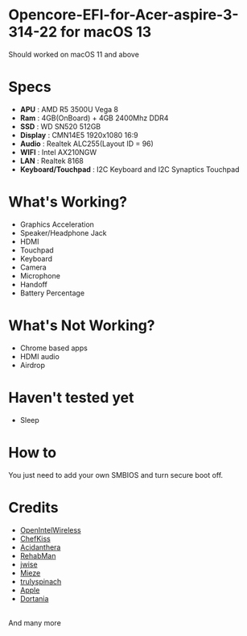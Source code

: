 # Opencore-EFI-for-Acer-aspire-3-314-22 for macOS 13
Should worked on macOS 11 and above
# Specs
- **APU** : AMD R5 3500U Vega 8
- **Ram** : 4GB(OnBoard) + 4GB 2400Mhz DDR4
- **SSD** : WD SN520 512GB
- **Display** : CMN14E5 1920x1080 16:9
- **Audio** : Realtek ALC255(Layout ID = 96)
- **WIFI** : Intel AX210NGW
- **LAN** : Realtek 8168
- **Keyboard/Touchpad** : I2C Keyboard and I2C Synaptics Touchpad

# What's Working?
- Graphics Acceleration
- Speaker/Headphone Jack
- HDMI
- Touchpad
- Keyboard
- Camera
- Microphone
- Handoff
- Battery Percentage

# What's Not Working?
- Chrome based apps
- HDMI audio
- Airdrop
# Haven't tested yet
- Sleep

# How to
  You just need to add your own SMBIOS and turn secure boot off.

# Credits
- [OpenIntelWireless](https://github.com/OpenIntelWireless)
- [ChefKiss](https://github.com/ChefKissInc)
- [Acidanthera](https://github.com/acidanthera)
- [RehabMan](https://github.com/RehabMan)
- [jwise](https://github.com/jwise)
- [Mieze](https://github.com/Mieze)
- [trulyspinach](https://github.com/trulyspinach)
- [Apple](https://www.apple.com/)
- [Dortania](https://dortania.github.io/OpenCore-Install-Guide/)

\
  And many more

